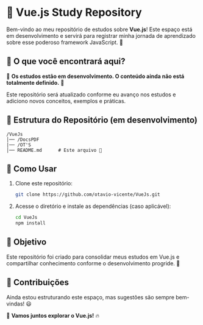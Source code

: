 # 🚀 Vue.js Study Repository

Bem-vindo ao meu repositório de estudos sobre **Vue.js**! Este espaço está em desenvolvimento e servirá para registrar minha jornada de aprendizado sobre esse poderoso framework JavaScript. 🚀

## 📌 O que você encontrará aqui?

🚧 **Os estudos estão em desenvolvimento. O conteúdo ainda não está totalmente definido.** 🚧

Este repositório será atualizado conforme eu avanço nos estudos e adiciono novos conceitos, exemplos e práticas.

## 📂 Estrutura do Repositório (em desenvolvimento)

```
/VueJs
│── /DocsPDF
|── /OT'S
│── README.md      # Este arquivo 📌
```

## 🚀 Como Usar

1. Clone este repositório:
   ```bash
   git clone https://github.com/otavio-vicente/VueJs.git
   ```
2. Acesse o diretório e instale as dependências (caso aplicável):
   ```bash
   cd VueJs
   npm install
   ```
## 🎯 Objetivo

Este repositório foi criado para consolidar meus estudos em Vue.js e compartilhar conhecimento conforme o desenvolvimento progride. 🚀

## 📢 Contribuições

Ainda estou estruturando este espaço, mas sugestões são sempre bem-vindas! 😃

📌 **Vamos juntos explorar o Vue.js!** 🔥

